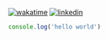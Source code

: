 [![wakatime](https://wakatime.com/badge/user/304093ee-926f-40f9-980c-65ea3d5a15b7.svg)](https://wakatime.com/@304093ee-926f-40f9-980c-65ea3d5a15b7)
[![linkedin](https://img.shields.io/badge/contact-LinkedIn-blue)](https://www.linkedin.com/in/kpostekk/)

```ts
console.log('hello world')
```
